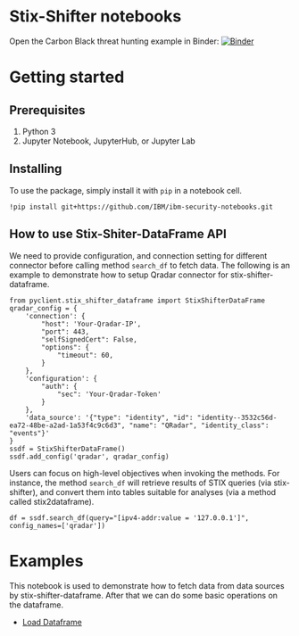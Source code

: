 # Stix-Shifter notebooks
Open the Carbon Black threat hunting example in Binder: [![Binder](https://mybinder.org/badge_logo.svg)](https://mybinder.org/v2/gh/IBM/ibm-security-notebooks/master?filepath=stix-shifter-notebooks%2Fcbr-hunt-certutil-using-cb-stix-bundle.ipynb)

# Getting started

## Prerequisites

1. Python 3
1. Jupyter Notebook, JupyterHub, or Jupyter Lab


## Installing

To use the package, simply install it with `pip` in a notebook cell.
```
!pip install git+https://github.com/IBM/ibm-security-notebooks.git
```


## How to use Stix-Shiter-DataFrame API

We need to provide configuration, and connection setting for different connector before calling method `search_df` to fetch data. The following is an example to demonstrate how to setup Qradar connector for stix-shifter-dataframe.

```
from pyclient.stix_shifter_dataframe import StixShifterDataFrame
qradar_config = {
    'connection': {
        "host": 'Your-Qradar-IP',
        "port": 443,
        "selfSignedCert": False,
        "options": {
            "timeout": 60,
        }
    },
    'configuration': {
        "auth": {
            "sec": 'Your-Qradar-Token'
        }
    },
    'data_source': '{"type": "identity", "id": "identity--3532c56d-ea72-48be-a2ad-1a53f4c9c6d3", "name": "QRadar", "identity_class": "events"}'
}
ssdf = StixShifterDataFrame()
ssdf.add_config('qradar', qradar_config)
```

Users can focus on high-level objectives when invoking the methods. For instance, the method `search_df` will retrieve results of STIX queries (via stix-shifter), and convert them into tables suitable for analyses (via a method called stix2dataframe).
```
df = ssdf.search_df(query="[ipv4-addr:value = '127.0.0.1']", config_names=['qradar'])
```

# Examples
This notebook is used to demonstrate how to fetch data from data sources by stix-shifter-dataframe. After that we can do some basic operations on the dataframe.
* [Load Dataframe](https://github.com/IBM/ibm-security-notebooks/blob/master/stix-shifter-notebooks/basic_df_analysis.ipynb)
